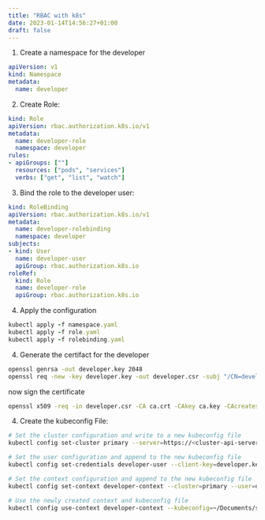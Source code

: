 ```yaml
---
title: "RBAC with k8s"
date: 2023-01-14T14:56:27+01:00
draft: false
---
```


1. Create a namespace for the developer

```yaml
apiVersion: v1
kind: Namespace
metadata:
  name: developer

```


2. Create Role:

```yaml
kind: Role
apiVersion: rbac.authorization.k8s.io/v1
metadata:
  name: developer-role
  namespace: developer
rules:
- apiGroups: [""]
  resources: ["pods", "services"]
  verbs: ["get", "list", "watch"]

```
3. Bind the role to the developer user:

```yaml
kind: RoleBinding
apiVersion: rbac.authorization.k8s.io/v1
metadata:
  name: developer-rolebinding
  namespace: developer
subjects:
- kind: User
  name: developer-user
  apiGroup: rbac.authorization.k8s.io
roleRef:
  kind: Role
  name: developer-role
  apiGroup: rbac.authorization.k8s.io

```

4. Apply the configuration

```ruby
kubectl apply -f namespace.yaml
kubectl apply -f role.yaml
kubectl apply -f rolebinding.yaml
```

4. Generate the certifact for the developer
```bash
openssl genrsa -out developer.key 2048
openssl req -new -key developer.key -out developer.csr -subj "/CN=developer-user/O=developer-group"

```
now sign the certificate

```bash 
openssl x509 -req -in developer.csr -CA ca.crt -CAkey ca.key -CAcreateserial -out developer.crt -days 365
```
4. Create the kubeconfig File:
```bash
# Set the cluster configuration and write to a new kubeconfig file
kubectl config set-cluster primary --server=https://<cluster-api-server-url> --certificate-authority=ca.crt --embed-certs=true --kubeconfig=~/Documents/sensitive/developer-kubeconfig.yaml

# Set the user configuration and append to the new kubeconfig file
kubectl config set-credentials developer-user --client-key=developer.key --client-certificate=developer.crt --embed-certs=true --kubeconfig=~/Documents/sensitive/developer-kubeconfig.yaml

# Set the context configuration and append to the new kubeconfig file
kubectl config set-context developer-context --cluster=primary --user=developer-user --kubeconfig=~/Documents/sensitive/developer-kubeconfig.yaml

# Use the newly created context and kubeconfig file
kubectl config use-context developer-context --kubeconfig=~/Documents/sensitive/developer-kubeconfig.yaml
```